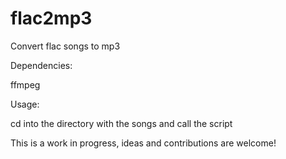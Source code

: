 flac2mp3
========

Convert flac songs to mp3

Dependencies:

ffmpeg

Usage:

cd into the directory with the songs and call the script

This is a work in progress, ideas and contributions are welcome!

